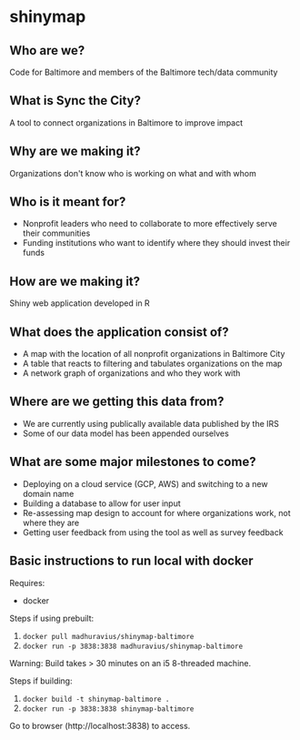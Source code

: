 # shinymap

## Who are we?
Code for Baltimore and members of the Baltimore tech/data community

## What is Sync the City?
A tool to connect organizations in Baltimore to improve impact

## Why are we making it?
Organizations don't know who is working on what and with whom

## Who is it meant for?
* Nonprofit leaders who need to collaborate to more effectively serve their communities
* Funding institutions who want to identify where they should invest their funds 

## How are we making it?
Shiny web application developed in R

## What does the application consist of?
* A map with the location of all nonprofit organizations in Baltimore City
* A table that reacts to filtering and tabulates organizations on the map
* A network graph of organizations and who they work with 

## Where are we getting this data from?
* We are currently using publically available data published by the IRS
* Some of our data model has been appended ourselves

## What are some major milestones to come?
* Deploying on a cloud service (GCP, AWS) and switching to a new domain name
* Building a database to allow for user input
* Re-assessing map design to account for where organizations work, not where they are
* Getting user feedback from using the tool as well as survey feedback

## Basic instructions to run local with docker

Requires:

- docker

Steps if using prebuilt:

1. `docker pull madhuravius/shinymap-baltimore`
2. `docker run -p 3838:3838 madhuravius/shinymap-baltimore`

Warning: Build takes > 30 minutes on an i5 8-threaded machine.

Steps if building:

1. `docker build -t shinymap-baltimore .`
2. `docker run -p 3838:3838 shinymap-baltimore`

Go to browser (http://localhost:3838) to access.
